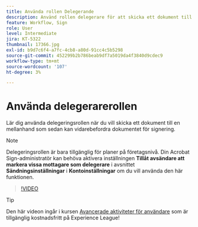 ```yaml
---
title: Använda rollen Delegerande
description: Använd rollen delegerare för att skicka ett dokument till en mellanhand som sedan kan vidarebefordra dokumentet för signering
feature: Workflow, Sign
role: User
level: Intermediate
jira: KT-5322
thumbnail: 17366.jpg
exl-id: b9d7c6f4-a7fc-4cb8-a80d-91cc4c5b5298
source-git-commit: 452299b2b786beab9df7a5019da4f3840d9cdec9
workflow-type: tm+mt
source-wordcount: '107'
ht-degree: 3%

---
```


# Använda delegerarerollen

Lär dig använda delegeringsrollen när du vill skicka ett dokument till en mellanhand som sedan kan vidarebefordra dokumentet för signering.

>[!NOTE]
>
>Delegeringsrollen är bara tillgänglig för planer på företagsnivå. Din Acrobat Sign-administratör kan behöva aktivera inställningen **Tillåt avsändare att markera vissa mottagare som delegerare** i avsnittet **Sändningsinställningar** i **Kontoinställningar** om du vill använda den här funktionen.

>[!VIDEO](https://video.tv.adobe.com/v/343621?quality=12&learn=on&hidetitle=true)

>[!TIP]
>
>Den här videon ingår i kursen [Avancerade aktiviteter för användare](https://experienceleague.adobe.com/?recommended=Sign-U-1-2020.3) som är tillgänglig kostnadsfritt på Experience League!
